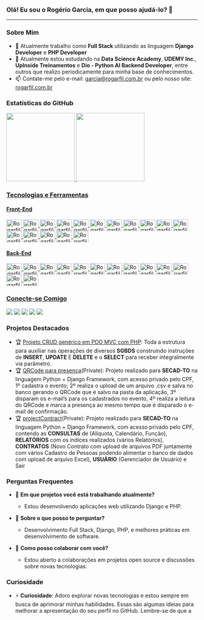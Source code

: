 ### Olá! Eu sou o Rogério Garcia, em que posso ajudá-lo?  👋

<!--
**rogarfil/rogarfil** is a ✨ _special_ ✨ repository because its `README.md` (this file) appears on your GitHub profile.

Here are some ideas to get you started:

- 🔭 I’m currently working on ...
- 🌱 I’m currently learning ...
- 👯 I’m looking to collaborate on ...
- 🤔 I’m looking for help with ...
- 💬 Ask me about ...
- 📫 How to reach me: ...
- 😄 Pronouns: ...
- ⚡ Fun fact: ...
-->
<hr>

### Sobre Mim
- 🔭 Atualmente trabalho como **Full Stack** utilizando as linguagem **Django Developer** e **PHP Developer**
- 🌱 Atualmente estou estudando na **Data Science Academy**, **UDEMY Inc.**, **UpInside Treinamentos** e **Dio - Python AI Backend Developer**, entre outros que realizo periodicamente para minha base de conhecimentos.
- 📫 Contate-me pelo e-mail: garcia@rogarfil.com.br ou pelo nosso site: [rogarfil.com.br](https://www.rogarfil.com.br)

### Estatísticas do GitHub
<div>
  <a href="https://github.com/rogarfil/">
  <img height="180em" src="https://github-readme-stats.vercel.app/api?username=rogarfil&show_icons=true&theme=radical&include_all_commits=true&count_private=true"/>
  <img height="180em" src="https://github-readme-stats.vercel.app/api/top-langs/?username=rogarfil&layout=compact&langs_count=16&theme=radical"/>
</div>
    
### Tecnologias e Ferramentas
<div style="display: inline_block">
  <h4>Front-End</h4>
  <img align="center" alt="Rogarfil-Apache" height="30" width="40" src="https://cdn.jsdelivr.net/gh/devicons/devicon/icons/html5/html5-original.svg" />
  <img align="center" alt="Rogarfil-CSS3" height="30" width="40" src="https://cdn.jsdelivr.net/gh/devicons/devicon/icons/css3/css3-original.svg" />
  <img align="center" alt="Rogarfil-CSS3" height="30" width="40" src="https://cdn.jsdelivr.net/gh/devicons/devicon/icons/sass/sass-original.svg" />
  <img align="center" alt="Rogarfil-Chrome" height="30" width="40" src="https://cdn.jsdelivr.net/gh/devicons/devicon/icons/javascript/javascript-original.svg" />
  <img align="center" alt="Rogarfil-Chrome" height="30" width="40" src="https://cdn.jsdelivr.net/gh/devicons/devicon/icons/react/react-original.svg" />
  <img align="center" alt="Rogarfil-Composer" height="30" width="40" src="https://cdn.jsdelivr.net/gh/devicons/devicon/icons/vuejs/vuejs-original.svg" />
  <img align="center" alt="Rogarfil-DJango" height="30" width="40" src="https://cdn.jsdelivr.net/gh/devicons/devicon/icons/nodejs/nodejs-original.svg" />
  <img align="center" alt="Rogarfil-DJango" height="30" width="40" src="https://cdn.jsdelivr.net/gh/devicons/devicon@latest/icons/nextjs/nextjs-original.svg" />
  <img align="center" alt="Rogarfil-Docker" height="30" width="40" src="https://cdn.jsdelivr.net/gh/devicons/devicon/icons/jquery/jquery-original.svg" />
  <img align="center" alt="Rogarfil-Bootstrap" height="30" width="40" src="https://cdn.jsdelivr.net/gh/devicons/devicon/icons/bootstrap/bootstrap-original.svg" />
  <img align="center" alt="Rogarfil-Docker" height="30" width="40" src="https://cdn.jsdelivr.net/gh/devicons/devicon/icons/git/git-original.svg" />
  <img align="center" alt="Rogarfil-Chrome" height="30" width="40" src="https://cdn.jsdelivr.net/gh/devicons/devicon/icons/chrome/chrome-original.svg" />
  <img align="center" alt="Rogarfil-Chrome" height="30" width="40" src="https://cdn.jsdelivr.net/gh/devicons/devicon/icons/firefox/firefox-original.svg" />
  <img align="center" alt="Rogarfil-Chrome" height="30" width="40" src="https://cdn.jsdelivr.net/gh/devicons/devicon/icons/opera/opera-original.svg" />
  <img align="center" alt="Rogarfil-Chrome" height="30" width="40" src="https://cdn.jsdelivr.net/gh/devicons/devicon/icons/safari/safari-original.svg" />
  <img align="center" alt="Rogarfil-Chrome" height="30" width="40" src="https://cdn.jsdelivr.net/gh/devicons/devicon@latest/icons/gimp/gimp-original.svg" />
  <h4>Back-End</h4>
  <img align="center" alt="Rogarfil-Bootstrap" height="30" width="40" src="https://cdn.jsdelivr.net/gh/devicons/devicon/icons/php/php-original.svg" />
  <img align="center" alt="Rogarfil-DJango" height="30" width="40" src="https://cdn.jsdelivr.net/gh/devicons/devicon/icons/python/python-original.svg" />
  <img align="center" alt="Rogarfil-Apache" height="30" width="40" src="https://cdn.jsdelivr.net/gh/devicons/devicon/icons/apache/apache-original.svg" />
  <img align="center" alt="Rogarfil-DJango" height="30" width="40" src="https://cdn.jsdelivr.net/gh/devicons/devicon/icons/mysql/mysql-original.svg" />
  <img align="center" alt="Rogarfil-Chrome" height="30" width="40" src="https://cdn.jsdelivr.net/gh/devicons/devicon/icons/postgresql/postgresql-original.svg" />
  <img align="center" alt="Rogarfil-CSS3" height="30" width="40" src="https://cdn.jsdelivr.net/gh/devicons/devicon/icons/sqlite/sqlite-original.svg" />
  <img align="center" alt="Rogarfil-CSS3" height="30" width="40" src="https://cdn.jsdelivr.net/gh/devicons/devicon/icons/phpstorm/phpstorm-original.svg" />
  <img align="center" alt="Rogarfil-CSS3" height="30" width="40" src="https://cdn.jsdelivr.net/gh/devicons/devicon/icons/pycharm/pycharm-original.svg" />
  <img align="center" alt="Rogarfil-CSS3" height="30" width="40" src="https://cdn.jsdelivr.net/gh/devicons/devicon/icons/composer/composer-original.svg" />
  <img align="center" alt="Rogarfil-Docker" height="30" width="40" src="https://cdn.jsdelivr.net/gh/devicons/devicon/icons/docker/docker-original.svg" />  
  <img align="center" alt="Rogarfil-DJango" height="30" width="40" src="https://cdn.jsdelivr.net/gh/devicons/devicon@latest/icons/django/django-plain.svg" />  
  <img align="center" alt="Rogarfil-DJango" height="30" width="40" src="https://cdn.jsdelivr.net/gh/devicons/devicon@latest/icons/djangorest/djangorest-line.svg" />
  <img align="center" alt="Rogarfil-DJango" height="30" width="40" src="https://cdn.jsdelivr.net/gh/devicons/devicon@latest/icons/vscode/vscode-original.svg" />         
</div>
  
### Conecte-se Comigo
  
<div style="display: inline_block">
  <a href="https://www.youtube.com/channel/UCSyj1V98-PxA9f6EH-h5gKA" target="_blank"><img src="https://img.shields.io/badge/YouTube-FF0000?style=for-the-badge&logo=youtube&logoColor=white" target="_blank"></a>
  <a href="https://www.instagram.com/rogeriofilho.garcia/" target="_blank"><img src="https://img.shields.io/badge/Instagram-E4405F?style=for-the-badge&logo=instagram&logoColor=white" target="_blank"></a>
  <a href="https://twitter.com/Rogarfil" target="_blank"><img src="https://img.shields.io/badge/Twitter-000000?style=for-the-badge&logo=X&logoColor=white" target="_blank"></a>
  <a href="https://www.facebook.com/rogeriofilho.garcia" target="_blank"><img src="https://img.shields.io/badge/Facebook-1877F2?style=for-the-badge&logo=facebook&logoColor=white" target="_blank"></a>
  <a href="https://www.linkedin.com/in/rogeriofilho-garcia/" target="_blank"><img src="https://img.shields.io/badge/LinkedIn-0077B5?style=for-the-badge&logo=linkedin&logoColor=white" target="_blank"></a>
</div>

### Projetos Destacados
- 🏆 [Projeto CRUD genérico em PDO MVC com PHP](https://github.com/rogarfil/Projeto_CRUD-generico-em-PDO-MVC-com-PHP): Toda a estrutura para auxiliar nas operações de diversos **SGBDS** construindo instruções de **INSERT**, **UPDATE** E **DELETE** e o **SELECT** para receber integralmente via parâmetro.
- 🏆 [QRCode para presença](https://github.com/rogarfil/)(Private): Projeto realizado para **SECAD-TO** na linguagem Python + Django Framework, com acesso privado pelo CPF, 1º cadastra o evento; 2º realiza o upload de um arquivo .csv e salva no banco gerando o QRCode que é salvo na pasta da aplicação, 3º disparam os e-mail’s para os cadastrados no evento, 4º realiza a leitura do QRCode e marca a presença ao mesmo tempo que é disparado o e-mail de confirmação.
- 🏆 [projectContract](https://github.com/rogarfil/)(Private): Projeto realizado para **SECAD-TO** na linguagem Python + Django Framework, com acesso privado pelo CPF, contendo as **CONSULTAS** de (Alíquota, Calendário, Função), **RELATÓRIOS** com os índices realizados (vários Relatórios), **CONTRATOS** (Novo Contrato com upload de arquivos PDF juntamente com vários Cadastro de Pessoas podendo alimentar o banco de dados com upload de arquivo Excel), **USUÁRIO** (Gerenciador de Usuário) e Sair

### Perguntas Frequentes
- 🤔 **Em que projetos você está trabalhando atualmente?**
  - Estou desenvolvendo aplicações web utilizando Django e PHP.

- 💬 **Sobre o que posso te perguntar?**
  - Desenvolvimento Full Stack, Django, PHP, e melhores práticas em desenvolvimento de software.

- 👯 **Como posso colaborar com você?**
  - Estou aberto a colaborações em projetos open source e discussões sobre novas tecnologias.

### Curiosidade
- ⚡ **Curiosidade**: Adoro explorar novas tecnologias e estou sempre em busca de aprimorar minhas habilidades.
Essas são algumas ideias para melhorar a apresentação do seu perfil no GitHub. Lembre-se de que a











